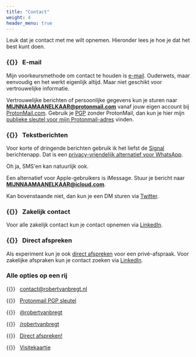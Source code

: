 ```yaml
---
title: "Contact"
weight: 4
header_menu: true
---
```


Leuk dat je contact met me wilt opnemen. Hieronder lees je hoe je dat het best kunt doen.

### {{<icon class="fa fa-envelope">}} &nbsp; E-mail

Mijn voorkeursmethode om contact te houden is [e-mail][email]. Ouderwets, maar eenvoudig en het werkt eigenlijk altijd. Maar niet geschikt voor vertrouwelijke informatie.

Vertrouwelijke berichten of persoonlijke gegevens kun je sturen naar **MIJNNAAMAANELKAAR@protonmail.com** vanaf jouw eigen account bij [ProtonMail.com][protonmail]. Gebruik je [PGP][pgp] zonder ProtonMail, dan kun je hier mijn [publieke sleutel voor mijn Protonmail-adres][key] vinden.

### {{<icon class="fa fa-commenting">}} &nbsp; Tekstberichten

Voor korte of dringende berichten gebruik ik het liefst de [Signal][signal] berichtenapp. Dat is een [privacy-vriendelijk alternatief voor WhatsApp][fix]. 

Oh ja, SMS'en kan natuurlijk ook.

Een alternatief voor Apple-gebruikers is iMessage. Stuur je bericht naar **[MIJNNAAMAANELKAAR@icloud.com](imessage://MIJNNAAMAANELKAAR@icloud.com)**.

Kan bovenstaande niet, dan kun je een DM sturen via [Twitter][twitter].

### {{<icon class="fa fa-building">}} &nbsp; Zakelijk contact

Voor alle zakelijk contact kun je contact opnemen via [LinkedIn][linkedin].

### {{<icon class="fa fa-calendar">}} &nbsp; Direct afspreken

Als experiment kun je ook [direct afspreken][afspreken] voor een privé-afspraak. Voor zakelijke afspraken kun je contact zoeken via [LinkedIn][linkedin].

### Alle opties op een rij

{{<icon class="fa fa-envelope fa-fw">}} &nbsp; [contact@robertvanbregt.nl][email]

{{<icon class="fa fa-key fa-fw">}} &nbsp; [Protonmail PGP sleutel][key]

{{<icon class="fa fa-twitter fa-fw">}} &nbsp; [@robertvanbregt][twitter]

{{<icon class="fa fa-linkedin fa-fw">}} &nbsp; [/robertvanbregt][linkedin]

{{<icon class="fa fa-calendar fa-fw">}} &nbsp; [Direct afspreken!][afspreken]

{{<icon class="fa fa-address-card fa-fw">}} &nbsp; [Visitekaartje][vcf]

[afspreken]: /afspreken
[email]: mailto:contact@robertvanbregt.nl
[fix]: https://www.fixjeprivacy.nl/tip/ruil-whatsapp-in-voor-een-privacyvriendelijk-alternatief/
[key]: /protonkey.asc
[linkedin]: https://linkedin.com/in/robertvanbregt
[pgp]: https://nl.wikipedia.org/wiki/Pretty_Good_Privacy
[protonmail]: https://protonmail.com/nl/
[signal]: https://signal.org/nl/
[twitter]: https://twitter.com/robertvanbregt
[vcf]: /robertvanbregt.vcf
